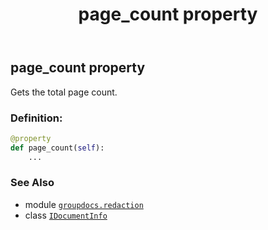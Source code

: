﻿---
title: page_count property
second_title: GroupDocs.Redaction for Python via .NET API References
description: 
type: docs
weight: 40
url: /python-net/groupdocs.redaction/idocumentinfo/page_count/
is_root: false
---

## page_count property


Gets the total page count.
### Definition:
```python
@property
def page_count(self):
    ...
```

### See Also
* module [`groupdocs.redaction`](../../)
* class [`IDocumentInfo`](/redaction/python-net/groupdocs.redaction/idocumentinfo)
